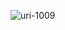 ![uri-1009](https://user-images.githubusercontent.com/62181222/99325572-de09e180-28a0-11eb-9031-2e787cbb23e2.png)
